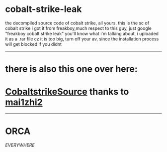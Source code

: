 # cobalt-strike-leak
the decompiled source code of cobalt strike, all yours. 
this is the sc of cobalt strike i got it from freakboy,much respect to this guy, just google "freakboy cobalt strike leak"
you'll know what i'm talking about,
i uploaded it as a .rar file cz it is too big, turn off your av, since the installation process will get blocked if you didnt

-----------------------------------------------------------------------------------------------------
# there is also this one over here:
# [CobaltstrikeSource](https://github.com/mai1zhi2/CobaltstrikeSource) thanks to [mai1zhi2](https://github.com/mai1zhi2)

------------------------------------------------------------------------------------------------------


# ORCA
*EVERYWHERE*
